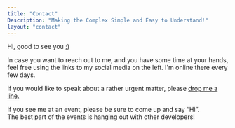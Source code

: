 ```yaml
---
title: "Contact"
Description: "Making the Complex Simple and Easy to Understand!"
layout: "contact"
---
```


Hi, good to see you ;)

In case you want to reach out to me, and you have some time at your hands, feel free using the links to my social media on the left. I'm online there every few days.

If you would like to speak about a rather urgent matter, please [drop me a line.](mailto:marvin1995mann@gmail.com)  

If you see me at an event, please be sure to come up and say “Hi”.  
The best part of the events is hanging out with other developers!
